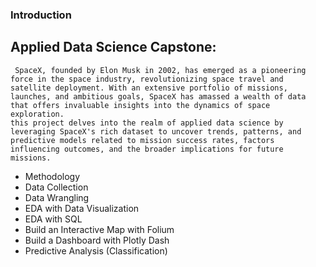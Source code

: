### Introduction
Applied Data Science Capstone: 
----

     SpaceX, founded by Elon Musk in 2002, has emerged as a pioneering force in the space industry, revolutionizing space travel and satellite deployment. With an extensive portfolio of missions, launches, and ambitious goals, SpaceX has amassed a wealth of data that offers invaluable insights into the dynamics of space exploration.
    this project delves into the realm of applied data science by leveraging SpaceX's rich dataset to uncover trends, patterns, and predictive models related to mission success rates, factors influencing outcomes, and the broader implications for future missions.

- Methodology
- Data Collection
- Data Wrangling
- EDA with Data Visualization
- EDA with SQL
- Build an Interactive Map with Folium
- Build a Dashboard with Plotly Dash
- Predictive Analysis (Classification)
